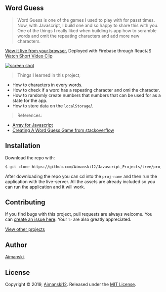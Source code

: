 ## Word Guess


> Word Guess is one of the games I used to play with for passt times. Now, with Javascript, I build one and so happy to share this with you. One of the things I really liked when building is app how to scramble words and omit the repeating characters and add more new characters.

[View it live from your browser.](http://bit.ly/aimanski-js18-wordguess) Deployed with Firebase through ReactJS<br>
[Watch Short Video Clip](https://www.youtube.com/watch?v=aTexz67fKGs) <br>

<div float="left">
  <a href="">
    <img src="https://github.com/Aimanski12/proj-resource/blob/master/libs/proj-js18-wordguess.gif" alt="screen shot">
  </a>
</div>

> Things I learned in this project;
  * How to characters in every words.
  * How to check if a word has a repeating character and omi the character.
  * How to randomly create numbers that numbers that can be used for as a state for the app.
  * How to store data on the `localStorage`/.
  

  > References:
  * [Array for Javascript](https://developer.mozilla.org/en-US/docs/Web/JavaScript/Reference/Global_Objects/Array)
  * [Creating A Word Guess Game from stackoverflow](https://stackoverflow.com/questions/47787313/javascript-creating-a-guess-the-word-game)

## Installation

Download the repo with:

```bash
$ git clone https://github.com/Aimanski12/Javascript_Projects/tree/proj18 proj-name
```

After downloading the repo you can cd into the `proj-name` and then run the application with the live-server. All the assets are already included so you can run the application and it will work. 

## Contributing

If you find bugs with this project, pull requests are always welcome. You can [create an issue here](https://github.com/Aimanski12/Javascript_Projects/issues/new).
Your :sparkles: are also greatly appreciated.

[View other projects](http://bit.ly/aiman-javascript-projects)

## Author

[Aimanski](http://bit.ly/aiman-profile-github).

## License 

Copyright © 2019, [Aimanski12](http://bit.ly/aiman-profile-github).
Released under the [MIT License](LICENSE).

